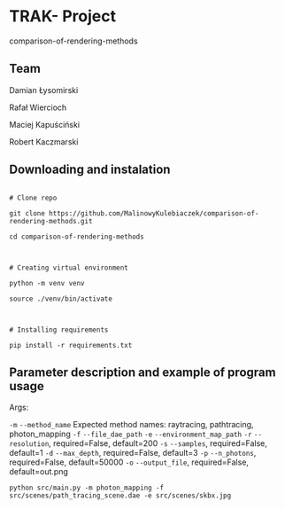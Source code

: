 # TRAK- Project

comparison-of-rendering-methods

## Team

Damian Łysomirski

Rafał Wiercioch

Maciej Kapuściński

Robert Kaczmarski

  

## Downloading and instalation

```

# Clone repo

git clone https://github.com/MalinowyKulebiaczek/comparison-of-rendering-methods.git

cd comparison-of-rendering-methods

  

# Creating virtual environment

python -m venv venv

source ./venv/bin/activate

  

# Installing requirements

pip install -r requirements.txt

```

  

## Parameter description and example of program usage

Args:

`-m` `--method_name` Expected method names: raytracing, pathtracing, photon_mapping
`-f` `--file_dae_path`
`-e` `--environment_map_path`
`-r` `--resolution`, required=False, default=200
`-s` `--samples`, required=False, default=1
`-d` `--max_depth`, required=False, default=3
`-p` `--n_photons`, required=False, default=50000
`-o` `--output_file`, required=False, default=out.png

  

```
python src/main.py -m photon_mapping -f src/scenes/path_tracing_scene.dae -e src/scenes/skbx.jpg
```
